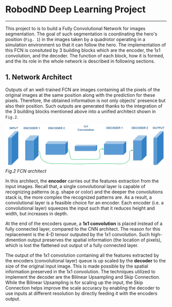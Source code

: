 # RobodND Deep Learning Project

---

[//]: # (Image References)
[img2]: ./misc/FCN_architect.PNG

This project to is to build a Fully Convolutional Network for images segmentation. The goal of such segmentation is coordinating the hero's position (`Fig. 1`) in the images taken by a quadrotor operating in a simulation environment so that it can follow the hero. The implementation of this FCN is consituted by 3 building blocks which are the encoder, the 1x1 convolution, and the decoder. The function of each block, how it is formed, and the its role in the whole network is described in following sections. 

## 1. Network Architect
Outputs of an well-trained FCN are images containing all the pixels of the original images at the same position along with the prediction for these pixels. Therefore, the obtained information is not only objects' presence but also their position. Such outputs are generated thanks to the integration of the 3 building blocks mentioned above into a unified architect shown in `Fig.2`.

![alt text][img2]
*Fig.2 FCN architect*

In this architect, the **encoder** carries out the features extraction from the input images. Recall that, a single convolutional layer is capable of recognizing patterns (e.g. shape or color) and the deeper the convolutions stack is, the more complex the recognized patterns are. As a result, a convolutional layer is a feasible choice for an encoder. Each encoder (i.e. a convolutional layer) squeezes the input such that it reduces height and width, but increases in depth.  

At the end of the encoders queue, a **1x1 convolution** is placed instead of a fully connected layer, compared to the CNN architect. The reason for this replacement is the 4-D tensor outputed by the 1x1 convolution. Such high-dimention output preserves the spatial information (the location of pixels), which is lost the flattened out output of a fully connected layer.    

The output of the 1x1 convolution containing all the features extracted by the encoders (convolutional layer) queue is up scaled by the **decoder** to the size of the original input image. This is made possible by the spatial information preserved in the 1x1 convolution. The techniques utilized to implement the decoder are the Bilinear Upsampling and Skip Connection. While the Bilinear Upsampling is for scaling up the input, the Skip Connection helps improve the scale accuracy by enabling the decoder to use inputs at different resolution by directly feeding it with the encoders output. 
